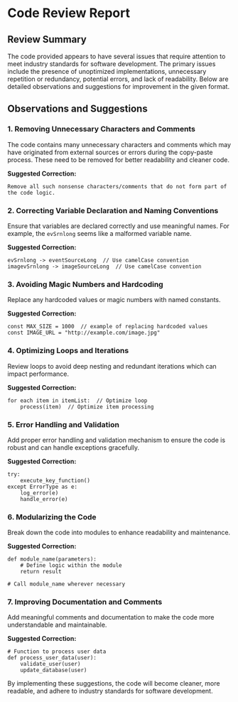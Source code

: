# **Code Review Report**

## Review Summary
The code provided appears to have several issues that require attention to meet industry standards for software development. The primary issues include the presence of unoptimized implementations, unnecessary repetition or redundancy, potential errors, and lack of readability. Below are detailed observations and suggestions for improvement in the given format.

## Observations and Suggestions

### 1. Removing Unnecessary Characters and Comments
The code contains many unnecessary characters and comments which may have originated from external sources or errors during the copy-paste process. These need to be removed for better readability and cleaner code.

**Suggested Correction:**
```pseudocode
Remove all such nonsense characters/comments that do not form part of the code logic.
```

### 2. Correcting Variable Declaration and Naming Conventions
Ensure that variables are declared correctly and use meaningful names. For example, the `evSrnlong` seems like a malformed variable name.

**Suggested Correction:**
```pseudocode
evSrnlong -> eventSourceLong  // Use camelCase convention
imagevSrnlong -> imageSourceLong  // Use camelCase convention
```

### 3. Avoiding Magic Numbers and Hardcoding
Replace any hardcoded values or magic numbers with named constants.

**Suggested Correction:**
```pseudocode
const MAX_SIZE = 1000  // example of replacing hardcoded values
const IMAGE_URL = "http://example.com/image.jpg"
```

### 4. Optimizing Loops and Iterations
Review loops to avoid deep nesting and redundant iterations which can impact performance.

**Suggested Correction:**
```pseudocode
for each item in itemList:  // Optimize loop
    process(item)  // Optimize item processing
```

### 5. Error Handling and Validation
Add proper error handling and validation mechanism to ensure the code is robust and can handle exceptions gracefully.

**Suggested Correction:**
```pseudocode
try:
    execute_key_function()
except ErrorType as e:
    log_error(e)
    handle_error(e)
```

### 6. Modularizing the Code
Break down the code into modules to enhance readability and maintenance.

**Suggested Correction:**
```pseudocode
def module_name(parameters):
    # Define logic within the module
    return result

# Call module_name wherever necessary
```

### 7. Improving Documentation and Comments
Add meaningful comments and documentation to make the code more understandable and maintainable.

**Suggested Correction:**
```pseudocode
# Function to process user data
def process_user_data(user):
    validate_user(user)
    update_database(user)
```

By implementing these suggestions, the code will become cleaner, more readable, and adhere to industry standards for software development.